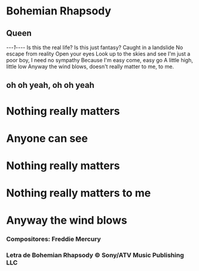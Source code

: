 # Bohemian Rhapsody
## Queen

---*1*----
Is this the real life?
Is this just fantasy?
Caught in a landslide
No escape from reality
Open your eyes
Look up to the skies and see
I'm just a poor boy, I need no sympathy
Because I'm easy come, easy go
A little high, little low
Anyway the wind blows, doesn't really matter to me, to me.

## oh oh yeah, oh oh yeah
# Nothing really matters
# Anyone can see
# Nothing really matters
# Nothing really matters to me
# Anyway the wind blows

### Compositores: Freddie Mercury
### Letra de Bohemian Rhapsody © Sony/ATV Music Publishing LLC